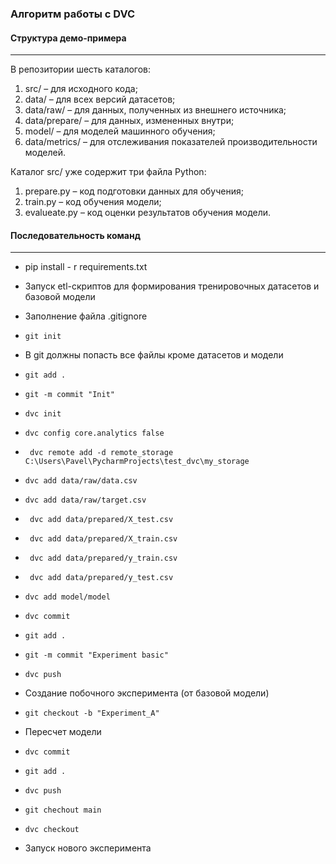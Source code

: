 ### Алгоритм работы с DVC

#### Структура демо-примера

---
В репозитории шесть каталогов:
1. src/ – для исходного кода;
2. data/ – для всех версий датасетов;
3. data/raw/ – для данных, полученных из внешнего источника;
4. data/prepare/ – для данных, измененных внутри;
5. model/ – для моделей машинного обучения;
6. data/metrics/ – для отслеживания показателей производительности моделей.

Каталог src/ уже содержит три файла Python:
1. prepare.py – код подготовки данных для обучения;
2. train.py – код обучения модели;
3. evalueate.py – код оценки результатов обучения модели.

#### Последовательность команд

---
* pip install - r requirements.txt
* Запуск etl-скриптов для формирования тренировочных датасетов и базовой модели
* Заполнение файла .gitignore
* ``` git init ```
* В git должны попасть все файлы кроме датасетов и модели
* ``` git add . ```
* ``` git -m commit "Init" ```

* ``` dvc init ```
* ``` dvc config core.analytics false ```
* ``` dvc remote add -d remote_storage C:\Users\Pavel\PycharmProjects\test_dvc\my_storage```

* ``` dvc add data/raw/data.csv ```
* ``` dvc add data/raw/target.csv ```
* ``` dvc add data/prepared/X_test.csv```
* ``` dvc add data/prepared/X_train.csv```
* ``` dvc add data/prepared/y_train.csv```
* ``` dvc add data/prepared/y_test.csv```
* ``` dvc add model/model ```
* ``` dvc commit ```
* ``` git add . ```
* ``` git -m commit "Experiment basic" ```
* ``` dvc push ```

* Создание побочного эксперимента (от базовой модели)
* ``` git checkout -b "Experiment_A" ```
* Пересчет модели
* ``` dvc commit ```
* ``` git add . ```
* ``` dvc push ```
* ``` git chechout main ```
* ``` dvc checkout ```

* Запуск нового эксперимента